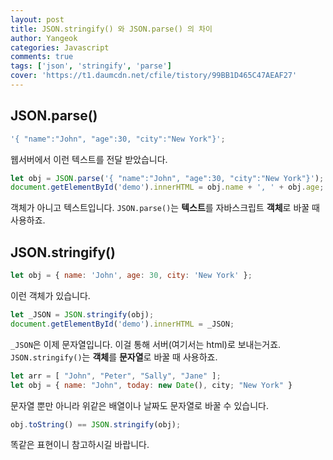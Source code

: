 ```yaml
---
layout: post
title: JSON.stringify() 와 JSON.parse() 의 차이
author: Yangeok
categories: Javascript
comments: true
tags: ['json', 'stringify', 'parse']
cover: 'https://t1.daumcdn.net/cfile/tistory/99BB1D465C47AEAF27'
---
```


## JSON.parse()

```javascript
'{ "name":"John", "age":30, "city":"New York"}';
```

웹서버에서 이런 텍스트를 전달 받았습니다.

```javascript
let obj = JSON.parse('{ "name":"John", "age":30, "city":"New York"}');
document.getElementById('demo').innerHTML = obj.name + ', ' + obj.age;
```

객체가 아니고 텍스트입니다. `JSON.parse()`는 **텍스트**를 자바스크립트 **객체**로 바꿀 때 사용하죠.

## JSON.stringify()

```javascript
let obj = { name: 'John', age: 30, city: 'New York' };
```

이런 객체가 있습니다.

```javascript
let _JSON = JSON.stringify(obj);
document.getElementById('demo').innerHTML = _JSON;
```

`_JSON`은 이제 문자열입니다. 이걸 통해 서버(여기서는 html)로 보내는거죠. `JSON.stringify()`는 **객체**를 **문자열**로 바꿀 때 사용하죠.

```javascript
let arr = [ "John", "Peter", "Sally", "Jane" ];
let obj = { name: "John", today: new Date(), city; "New York" }
```

문자열 뿐만 아니라 위같은 배열이나 날짜도 문자열로 바꿀 수 있습니다.

```javascript
obj.toString() == JSON.stringify(obj);
```

똑같은 표현이니 참고하시길 바랍니다.
